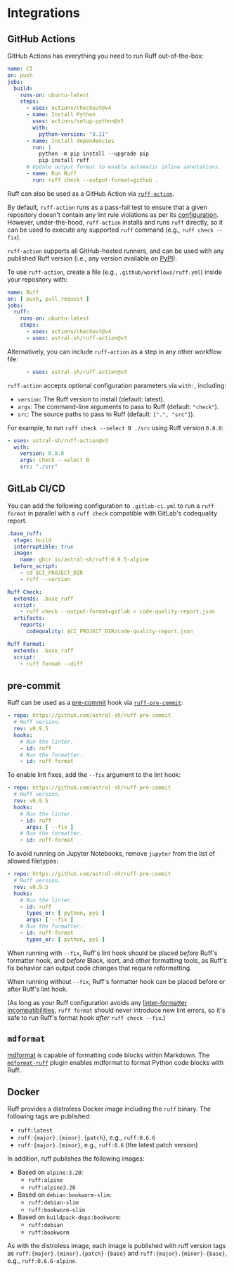 # Integrations

## GitHub Actions

GitHub Actions has everything you need to run Ruff out-of-the-box:

```yaml
name: CI
on: push
jobs:
  build:
    runs-on: ubuntu-latest
    steps:
      - uses: actions/checkout@v4
      - name: Install Python
        uses: actions/setup-python@v5
        with:
          python-version: "3.11"
      - name: Install dependencies
        run: |
          python -m pip install --upgrade pip
          pip install ruff
      # Update output format to enable automatic inline annotations.
      - name: Run Ruff
        run: ruff check --output-format=github .
```

Ruff can also be used as a GitHub Action via [`ruff-action`](https://github.com/astral-sh/ruff-action).

By default, `ruff-action` runs as a pass-fail test to ensure that a given repository doesn't contain
any lint rule violations as per its [configuration](configuration.md).
However, under-the-hood, `ruff-action` installs and runs `ruff` directly, so it can be used to
execute any supported `ruff` command (e.g., `ruff check --fix`).

`ruff-action` supports all GitHub-hosted runners, and can be used with any published Ruff version
(i.e., any version available on [PyPI](https://pypi.org/project/ruff/)).

To use `ruff-action`, create a file (e.g., `.github/workflows/ruff.yml`) inside your repository
with:

```yaml
name: Ruff
on: [ push, pull_request ]
jobs:
  ruff:
    runs-on: ubuntu-latest
    steps:
      - uses: actions/checkout@v4
      - uses: astral-sh/ruff-action@v3
```

Alternatively, you can include `ruff-action` as a step in any other workflow file:

```yaml
      - uses: astral-sh/ruff-action@v3
```

`ruff-action` accepts optional configuration parameters via `with:`, including:

- `version`: The Ruff version to install (default: latest).
- `args`: The command-line arguments to pass to Ruff (default: `"check"`).
- `src`: The source paths to pass to Ruff (default: `[".", "src"]`).

For example, to run `ruff check --select B ./src` using Ruff version `0.8.0`:

```yaml
- uses: astral-sh/ruff-action@v3
  with:
    version: 0.8.0
    args: check --select B
    src: "./src"
```

## GitLab CI/CD

You can add the following configuration to `.gitlab-ci.yml` to run a `ruff format` in parallel with a `ruff check` compatible with GitLab's codequality report.

```yaml
.base_ruff:
  stage: build
  interruptible: true
  image:
    name: ghcr.io/astral-sh/ruff:0.9.5-alpine
  before_script:
    - cd $CI_PROJECT_DIR
    - ruff --version

Ruff Check:
  extends: .base_ruff
  script:
    - ruff check --output-format=gitlab > code-quality-report.json
  artifacts:
    reports:
      codequality: $CI_PROJECT_DIR/code-quality-report.json

Ruff Format:
  extends: .base_ruff
  script:
    - ruff format --diff
```

## pre-commit

Ruff can be used as a [pre-commit](https://pre-commit.com) hook via [`ruff-pre-commit`](https://github.com/astral-sh/ruff-pre-commit):

```yaml
- repo: https://github.com/astral-sh/ruff-pre-commit
  # Ruff version.
  rev: v0.9.5
  hooks:
    # Run the linter.
    - id: ruff
    # Run the formatter.
    - id: ruff-format
```

To enable lint fixes, add the `--fix` argument to the lint hook:

```yaml
- repo: https://github.com/astral-sh/ruff-pre-commit
  # Ruff version.
  rev: v0.9.5
  hooks:
    # Run the linter.
    - id: ruff
      args: [ --fix ]
    # Run the formatter.
    - id: ruff-format
```

To avoid running on Jupyter Notebooks, remove `jupyter` from the list of allowed filetypes:

```yaml
- repo: https://github.com/astral-sh/ruff-pre-commit
  # Ruff version.
  rev: v0.9.5
  hooks:
    # Run the linter.
    - id: ruff
      types_or: [ python, pyi ]
      args: [ --fix ]
    # Run the formatter.
    - id: ruff-format
      types_or: [ python, pyi ]
```

When running with `--fix`, Ruff's lint hook should be placed _before_ Ruff's formatter hook, and
_before_ Black, isort, and other formatting tools, as Ruff's fix behavior can output code changes
that require reformatting.

When running without `--fix`, Ruff's formatter hook can be placed before or after Ruff's lint hook.

(As long as your Ruff configuration avoids any [linter-formatter incompatibilities](formatter.md#conflicting-lint-rules),
`ruff format` should never introduce new lint errors, so it's safe to run Ruff's format hook _after_
`ruff check --fix`.)

## `mdformat`

[mdformat](https://mdformat.readthedocs.io/en/stable/users/plugins.html#code-formatter-plugins) is
capable of formatting code blocks within Markdown. The [`mdformat-ruff`](https://github.com/Freed-Wu/mdformat-ruff)
plugin enables mdformat to format Python code blocks with Ruff.


## Docker

Ruff provides a distroless Docker image including the `ruff` binary. The following tags are published:

- `ruff:latest`
- `ruff:{major}.{minor}.{patch}`, e.g., `ruff:0.6.6`
- `ruff:{major}.{minor}`, e.g., `ruff:0.6` (the latest patch version)

In addition, ruff publishes the following images:

<!-- prettier-ignore -->
- Based on `alpine:3.20`:
  - `ruff:alpine`
  - `ruff:alpine3.20`
- Based on `debian:bookworm-slim`:
  - `ruff:debian-slim`
  - `ruff:bookworm-slim`
- Based on `buildpack-deps:bookworm`:
  - `ruff:debian`
  - `ruff:bookworm`

As with the distroless image, each image is published with ruff version tags as
`ruff:{major}.{minor}.{patch}-{base}` and `ruff:{major}.{minor}-{base}`, e.g., `ruff:0.6.6-alpine`.

